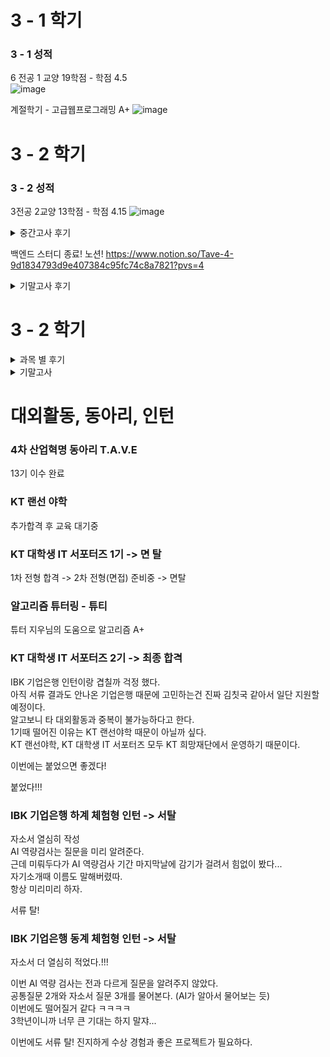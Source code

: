 # 3 - 1 학기
### 3 - 1 성적

6 전공 1 교양 19학점 - 학점 4.5   
![image](https://github.com/koreaioi/3-1-class/assets/147616203/01418894-cb45-40e6-a179-5e5f7f4e45e8)

계절학기 - 고급웹프로그래밍 A+
![image](https://github.com/user-attachments/assets/6de15fce-edd0-4d47-aa56-035e07e541f4)

# 3 - 2 학기
### 3 - 2 성적
3전공 2교양 13학점 - 학점 4.15
![image](https://github.com/user-attachments/assets/78809b9a-3b81-42ab-80f1-a521593e3b27)




<details>
   <summary>중간고사 후기</summary>

## 중간고사 후기
내가 생각한 난이도 정반대로 나와서 공부 배분에 실패...
내가 생각한 난이도   
영상처리 > 빅데분 > 모프 > 인공지능개론 > 소웨공 > 알고리즘    
실제 체감 난이도   
인공지능개론 = 알고리즘 > 빅데분 > 영상처리 > 모프 = 소웨공

### 1. 알고리즘
작년처럼 나오지 않음 -> 시간복잡도 증명문제 없었음
시간복잡도 증명에 슈도코드 다 외워서 쉬울거라 생각했다.
하지만 알고리즘 자체를 이해하고 응용하는 문제가 다수 출제.
ex stupid sort, BST 과정, T(i,j,k) = T(i-1,j,k) + T(i,j-1,k) + T(i,j,k-1)....

기말고사는 그리디, 백트래킹, 브랜치바운드 등등 내가 잘 모르는 범위라서 예습을 잘해야함.


### 2. 빅데이터분석개론
시간이 너무 부족했다.   
연습문제 다 외웠는데 1문제 나오고, 나머지 1문제는 책에서 나옴   
기말고사는 분석 레포트 제출 같은데 나도코딩 끝까지 실습 해보는게 좋을거같다.

### 3. 소프트웨어공학
시험 일주일 전에 시험 문제를 다 알려줬는데 허... 괜히 미리 다외웠나...   
그래도 미리 외우는게 시험 기간에 널널하고 좋다.   
기말 때 동아리 프로젝트도 껴있으니까 매주마다 시간 날 때, 외우는게 좋을거 같다.   

### 4. 인공지능개론
알고리즘과 같이 만만하게 봤다가 큰 코 다침
코드를 쓰는 이유 뿐만 아니라 코드가 사용되었을 때 그 흐름도 이해하고 있어야한다.

### 5. 영상처리
생각보다 너무 쉽게나왔다. -> 근데 파이썬 문법을 잘 몰라서 흠...
히스토그램 부분에서 두문제 나왔는데 시험 직전에 외운거 말고 다른 한문제는 못품

막상 연습문제는 태극기 하나...
나머지는 예제에 있던 부분
기말고사는 어떻게 공부해야할런지...   
쉽게 나왔는데 사람들 잘 못풀어서 기말도 쉽게 나올거같다. 개념만 이해해보자

### 6. 모바일프로그래밍
개발 관련이라서 빡세게 준비했는데 손코딩 하나도 없고 거의 객관식 + 주관식
28문제중 7문제는 너무 지엽적이라 실망했다.   
기말고사도 지엽적으로 문법적인 요소를 잘 알아야한다. 
</details>

백엔드 스터디 종료! 노션!
https://www.notion.so/Tave-4-9d1834793d9e407384c95fc74c8a7821?pvs=4

<details>
   <summary>기말고사 후기</summary>

## 기말고사 후기
후반기 프로젝트 ERD 설계, API 명세서 등등 생각할 게 많아서 기말 공부를 많이 못함

그래도 평소에 예습 복습 잘 해둬서, 할만했다.



### 1. 알고리즘
일요일 저녁에 알고리즘 개념은 확실히 잡고 갔음.
개념은 어렵지 않아서 이해하기 쉬웠고 튜터링때 지우님이 시험 포인트 잘 알려줘서 1개 틀렸다.

중간고사 24, 기말고사 28.5 인가해서 총점 92.5점 맞음 무난히 A+ 나올듯

### 2. 빅데이터분석개론
빅데이터분석개론은 프로젝트 대체였다.

은행 서류 합격 스펙 분석프로젝트로 냈고, 진짜 보고서 가독성 좋게하려고 노력했다.
검정이나 분석보다는 데이터 전처리에 비중을 많이 둠 -> 실무에서는 데이터 전처리가 훨 중요하다고 하니까.

결과는 아직 나오지 않음

### 3. 소프트웨어공학
중간고사때는 시험 문제 다 집어줘서 미리 외워놓은게 말짱 도루묵
기말고사때는 시험 안집어줘서 미리 안외워놓은걸 후회함.

과제 위주 + 한두개만 추가로 외워놨는데 추가로 외운거에서 다 나왔다.
운이 좋았다.
쓰긴 다 썼는데 점수는 잘 모르겠다.


### 4. 인공지능개론
6문제? 중에서 약 2문제는 제대로 못적었다.
트랜스포머 구조도 그림 그리는건 진짜 모르겠더라
근데 중간고사 60명 중에서 8등이니까 그래도 평균 이상만 나오면 A는 무난 A+도 가능할 듯!


### 5. 영상처리
연습문제 모든 챕터 다 외웠는데 이론은 제대로 이해하지 못했다.
중간고사가 평균이 낮아서 인지 개념 위주가 많이 나왔다.
알고리즘이랑 시험이 겹쳐서 많이 비중을 두지 못한게 아쉽다...
진짜 너무 아쉽다...

성적 A0여서 혹시 몰라 성적 정정 메일 보냈다.. 알고보니 기말고사 0점으로 잘못 표기되어서 A0였던것!   
다시 점수 산출해서 A+로 반영됐다.


### 6. 모바일프로그래밍
6/19일 기준 아직 공부중이고 내일 시험
중간고사 때 지엽적으로 나왔어서 코드 보다는 PDF 다독을 하고있음.
추가로 교재 연습문제랑 요약본, 교수님이 직접 적어주신건 외움

시험 보고 온 후기
객관식 너무 헷갈림 -> ppt 말고도 지엽적인 부분이 나와서 빡침
ex) ~를 하지 않아도 어플리케이션에 문제가없다.

</details>

# 3 - 2 학기

<details>
<summary> 과목 별 후기 </summary>

### 1. 웹DB 프로그래밍 B+

#### 시험 준비
페이지를 보여주면 그대로 손코딩 가능할 정도로 이해 및 암기 완료   
개념 부분도 암기하긴 했음      


#### 시험 후기
반타작도 겨우 할 것으로 예상... (했는데 매우 잘봄!)
손코딩 대비해서 비지니스 로직 플로우 완벽하게 이해했는데.... 개념위주 출제여서 낭패였다.   

시험은 개념 3문제, 코드 6문제가 출제되었다.   
강의자료를 꼼꼼히 읽어보자.   

- 이상한 개념 문제...?
- 개념 문제 중 너무 어이없던 문제 -> 클라이언트에서 서버로 요청하는 수단 2가지      
대부분 GET, POST 등을 생각했을터...       
답: URL 입력 후 엔터, URL 마우스로 클릭하기   

- 참고로 뒷반은 개념 1문제 코드 8문제 정도 나왔다고 한다. 차라리 뒷반이면 더 많이 맞았을텐데...
 
결국 내가 **꼼꼼히 안보고** 손코딩 위주로 공부한 탓이다.   
A+ 가능성은 마음 편히 버리고 기말고사와 프로젝트에 몰두하여 A0를 노려보자!   

#### 최종 후기
기말 프로젝트를 하.... 코드 한 줄 빼먹어서 기능 하나를 날려버렸다....   
결국 나의 잘못. B+도 감지덕지...


### 2. 클라우드 네이티브 A0

#### 시험 후기
교수님께서 통신 흐름 문제 나온다고 하셔서 공부함.   
정확하게 통신 흐름 절차 서술하기 위해서 교수님이랑 계속 대화하면서 부족한 부분 있는 지 여쭤봄.

나머지 이론 부분은 99%는 외움   
근데.... 유일하게 외우지 않은 Paas, Iaas, Saas가 문제로 나옴...   

해당 문제 제외하고는 모두 열심히 씀!

#### 최종 후기

기말 대체 프로젝트는 간단한 풀스택 서비스 개발이다.   
Spring Cloud를 조금만 공부해 적용했다면 A+ 받을 수 있었을 텐데.... 아쉽다...   

그래도 A0가 어디냐!   

도커 수업에서 알아가는 라우팅, 포트포워딩, 스위치 등등 여러 개념을 정립할 수 있었고 이는 라즈베리파이 홈서버를 구축하는데 아주 큰 도움이 됐다!!!   
A0라는 성적보다 더 큰 가치를 얻어가는 수업.   



### 3. 데이터 처리프로그래밍 A+

에타 시험 정보 보니까 주식 관련 문제만 나온다 카더라....   
중간고사 전에 본 퀴즈도 80%는 주식이었음.

교수님이랑 3 ~ 4주차에 이야기 나눴을 때는 분명 교수님도 코딩 방식으로 출제 고려중이라 하셨는데...   
그냥 귀찮으셨는 지 작년과 비슷하게 출제하셨다.

중간고사는 그냥 주식 관련 정보만 달달 외워서 시험을 치뤘다.   
팁은 없다. 그냥 PDF 외웠다.   

대부분 학생들이 컴공 수업인데 주식을 가르치는 것에대해서 거부감을 가지고 공부를 안한듯..??

시험은 30점 만점 23점으로 잘 받은 편 같다! (평균 10점대 초중반인듯..)   
확실히 백엔드 관련 수업이 성적 받기 빡세다.

### 4. 미래 사회의 커리어 개발

중간고사가 없다.

### 5. 영화 감상 및 비평

전 날 영상 녹화 정리하고 1시간 공부

시험 치르는데 5분 컷내고 검토 3분하고 제출

100점!

</details>

<details>
<summary> 기말고사 </summary>

전공 수업 3개 모두 프로젝트 대체이다.   
프로젝트 3개와 Tave, Leets 프로젝트 포함해서 내가 2학기 12주 동안 진행 한 총 프로젝트는 5개....   
힘들어 죽는 줄 알았다.   

그치만, 모두 잘 마무리 하니까 뿌듯하다!!!   
시간 관리 잘 해냈다.   

### 1. 웹DB 프로그래밍 (프로젝트) B+

Node.js로 코딩을 진행한다.   
매주 과제로 제출하던 프로젝트 코딩 방식.   

기말고사 당일은 당일까지 기존에 진행한 프로젝트를 누적하여 보낸다.   

오류가 자주 나서 매우매우 하기 귀찮았다.   
매주 수업일로부터 이틀 안에 완성해서 제출하려고 노력했다.   
밤새면서 하다보니 금방했다.   
이미지 업로드 부분은 수업을 잘 안들어서 애먹었는데 강혁이 덕분에 잘 해냈다. Skrrr

#### 결과 B+
개레전드... main.js에 purchaseRouter를 안써서 결제 관련 기능이 모두 감점....   
하아.... 밤새서 만든건데 너무 아쉽고 짜증이 난다.   
다음엔 이러지말자.

#### 기말고사 당일
.ejs 파일도 다 주시고 백엔드 로직도 다 주셔서 그냥 라우터 코드만 짜면 완성이다.   
나는 늦게 도착해서 9시 15분쯤에 수업 들었다.   

근데 9시 40분에 수업 끝났고 오늘까지 알아서 잘 제출하라고 하셨다.   
뭥미...   
근데 나는 그 수업 시간동안 코딩을 다 해서 교수님한테 혹시 몰라 확인받았다.   
교수님이 선배들한테 족보로 받았냐고 물어보시더라...   
더이상 19학번 위의 선배는 없는데 말이지...   

그래서 바로 제출하고 클라우드 네이티브 기말 대체 프로젝트 마무리하러 갔다!

### 2. 클라우드 네이티브 (프로젝트)

풀스택 개발 + 도커 배포 프로젝트

기말고사 + 과제 이므로 성적 비중이 약 55%?? 매우 중요하다.   

나는 11주차 부터 준비했다.   

프론트는 React   
백엔드는 Spring Boot   
데이터베이스는 MySQL   
세션은 Redis   

로그인할 때 사용자 정보를 Redis 세션에 저장해서 사용했다.   

성균아 정말 고마우이..   

도커 배포도 어찌저찌 잘 해냈다.   
도커 컴포즈 파일도 잘 작동한다.   
보고서 진짜 야무지게 쓰려고 노력했다.   
A+ 주세요~

### 3. 데이터처리 프로그래밍 (프로젝트) A+

9월 말 팀빌딩부터 꾸준히 프로젝트 준비를 해옴.   
배포까지는 아니더라도, Localhost에서 동작하기면 하면 되어서 그렇게 빡세진 않았음.   
프론트 분들이 고생하셨다.   

그래도 팀 협업 부분에서 좋은 점수를 받을 수 있었다.   
솔직히 내가 이야기도 많이 걸고 팀 회의도 주도적으로 이끈거 같다.   

다들 좋은 점수 받길!

무난히 A+  


### 4. 미래 사회의 커리어 개발 A+

되게 유익했던 교양 수업이다.

일반적인 4차 산업혁명 이론이 아니라, 이를 통해 거시적, 미시적으로 사회가 어떻게 변화는 지 알려준다.   
이를 통해 어떻게 취업 준비를 해야할 지도 알려준다.   
또한 일의 의미, SWOT 분석, 여러 적성검사 등을 통해 나를 알아보는 시간을 가진다.   
가산점을 받기위해 진행한 경력개발계획서 또한 재밌었다.   
여러 사람들 앞에서 발표하는 기회 역시 나에게 소중하다.   

완전 Good!   

기말고사도 페이지별로 조금씩 정리해가면서 3회독 정도 하고 시험을 쳤다.      
모르는건 20% 정도?      
A+을 받기 위해서는 발표를 통한 가산점이 Key Point!   

A+ 감사합니다 안재희 교수님

### 5. 영화 감상 및 비평 A+

꿀강이다.   
온라인 수업. 영화 감상 레포트 1개 너무 꿀강!   
학점 채우기용으로 수강했지만 A+을 받아서 너무 좋았다!   

</details>


# 대외활동, 동아리, 인턴

### 4차 산업혁명 동아리 T.A.V.E
13기 이수 완료

### KT 랜선 야학
추가합격 후 교육 대기중

### KT 대학생 IT 서포터즈 1기 -> 면 탈
1차 전형 합격 -> 2차 전형(면접) 준비중 -> 면탈

### 알고리즘 튜터링 - 튜티
튜터 지우님의 도움으로 알고리즘 A+

### KT 대학생 IT 서포터즈 2기 -> 최종 합격
IBK 기업은행 인턴이랑 겹칠까 걱정 했다.   
아직 서류 결과도 안나온 기업은행 때문에 고민하는건 진짜 김칫국 같아서 일단 지원할 예정이다.   
알고보니 타 대외활동과 중복이 불가능하다고 한다.   
1기때 떨어진 이유는 KT 랜선야학 때문이 아닐까 싶다.   
KT 랜선야학, KT 대학생 IT 서포터즈 모두 KT 희망재단에서 운영하기 때문이다.   

이번에는 붙었으면 좋겠다!

붙었다!!!

### IBK 기업은행 하계 체험형 인턴  -> 서탈

자소서 열심히 작성   
AI 역량검사는 질문을 미리 알려준다.   
근데 미뤄두다가 AI 역량검사 기간 마지막날에 감기가 걸려서 힘없이 봤다...   
자기소개때 이름도 말해버렸따.    
항상 미리미리 하자.

서류 탈!

### IBK 기업은행 동계 체험형 인턴 -> 서탈

자소서 더 열심히 적었다.!!!

이번 AI 역량 검사는 전과 다르게 질문을 알려주지 않았다.   
공통질문 2개와 자소서 질문 3개를 물어본다. (AI가 알아서 물어보는 듯)   
이번에도 떨어질거 같다 ㅋㅋㅋㅋ   
3학년이니까 너무 큰 기대는 하지 말쟈...

이번에도 서류 탈!
진지하게 수상 경험과 좋은 프로젝트가 필요하다.